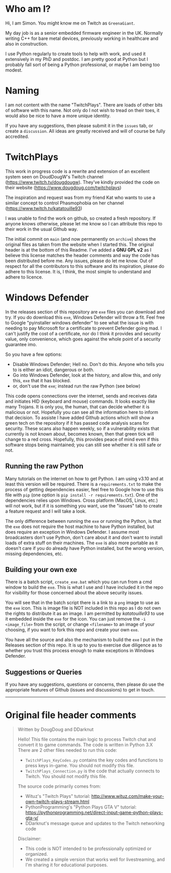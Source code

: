 # Who am I?
Hi, I am Simon.  You might know me on Twitch as `GreenaGiant`.

My day job is as a senior embedded firmware engineer in the UK.  Normally writing C++ for bare metal devices, previously working in healthcare and also in construction.

I use Python regularly to create tools to help with work, and used it extensively in my PhD and postdoc.  I am pretty good at Python but I probably fall sort of being a Python professional, or maybe I am being too modest.

# Naming
I am not content with the name "TwitchPlays".   There are loads of other bits of software with this name.  Not only do I not wish to tread on their toes, it would also be nice to have a more unique identity.

If you have any suggestions, then please submit it in the `issues` tab, or create a `discussion`.  All ideas are greatly received and will of course be fully accredited.

# TwitchPlays
This work in progress code is a rewrite and extension of an excellent system seen on DoudDougW's Twitch channel (https://www.twitch.tv/dougdougw). They've kindly provided the code on their website (https://www.dougdoug.com/twitchplays)

The inspiration and request was from my friend Kat who wants to use a similar concept to control Phasmophobia on her channel (https://www.twitch.tv/katatouille93)

I was unable to find the work on github, so created a fresh repository.  If anyone knows otherwise, please let me know so I can attribute this repo to their work in the usual Github way.

The initial commit on `main` (and now permanently on `archive`) shows the original files as taken from the website when I started this.  The original header is at the bottom of this Readme.  I've added a **GNU GPL v2** as I believe this license matches the header comments and way the code has been distributed before me.  Any issues, please do let me know.  Out of respect for all the contributors to this software and its inspiration, please do adhere to this license.  It is, I think, the most simple to understand and adhere to licence.

# Windows Defender
In the releases section of this repository are `exe` files you can download and try.  If you do download this `exe`, Windows Defender will throw a fit.  Feel free to Google "pyinstaller windows defender" to see what the issue is with needing to pay Microsoft for a certificate to prevent Defender going mad.  I can't justify the cost of a certificate, nor do I think it provides and security value, only convenience, which goes against the whole point of a security guarantee imo.

So you have a few options:
- Disable Windows Defender; Hell no.  Don't do this.  Anyone who tells you to is either an idiot, dangerous or both.
- Go into Windows Defender, look at the history, and allow this, and only this, `exe` that it has blocked.
- or, don't use the `exe`; instead run the raw Python (see below)

This code opens connections over the internet, sends and receives data and initiates HID (keyboard and mouse) commands.  It looks exactly like many Trojans.  It is only you, the human, that can decide whether it is malicious or not.  Hopefully you can see all the information here to inform that decision.  To assiste I have added Github actions which will show a green tech on the repository if it has passed code analysis scans for security.  These scans also happen weekly, so if a vulnerability exists that currently is not known about, becomes known, then that green tick will change to a red cross.  Hopefully, this provides peace of mind even if this software stops being maintained; you can still see whether it is still safe or not.

## Running the raw Python
Many tutorials on the internet on how to get Python.  I am using v3.10 and at least this version will be required.  There is a `requirements.txt` to make the process of getting dependencies easier, feel free to Google how to use this file with `pip` (one option is `pip install -r requirements.txt`).  One of the dependencies relies upon Windows.  Cross platform (MacOS, Linux, etc.) will not work, but if it is something you want, use the "issues" tab to create a feature request and I will take a look.

The only difference between running the `exe` or running the Python, is that the `exe` does not require the host machine to have Python installed, but does require an exception in Windows Defender.  I assume most broadcasters don't use Python, don't care about it and don't want to install loads of extra stuff on their machines.  The `exe` is also more portable as it doesn't care if you do already have Python installed, but the wrong version, missing dependencies, etc.

## Building your own exe
There is a batch script, `create_exe.bat` which you can run from a cmd window to build the `exe`.  This is what I use and I have included it in the repo for visibility for those concerned about the above security issues.

You will see that in the batch script there is a link to a `png` image to use as the `exe` icon.  This is image file is NOT included in this repo as I do not own the rights to distribute it as an image.  I am permitted by _katatouille93_ to use it embedded inside the `exe` for the icon.  You can just remove the `-i <image_file>` from the script, or change `<filename>` to an image of your choosing, if you want to fork this repo and create your own `exe`.

You have all the source and also the mechanism to build the `exe` I put in the Releases section of this repo.  It is up to you to exercise due diligence as to whether you trust this process enough to make exceptions in Windows Defender.

## Suggestions or Queries
If you have any suggestions, questions or concerns, then please do use the appropriate features of Github (issues and discussions) to get in touch.

---

# Original file header comments
> Written by DougDoug and DDarknut
> 
> Hello! This file contains the main logic to process Twitch chat and convert it to game commands.
> The code is written in Python 3.X
> There are 2 other files needed to run this code:
> - `TwitchPlays_KeyCodes.py` contains the key codes and functions to press keys in-game. You should not modify this file.
> - `TwitchPlays_Connection.py` is the code that actually connects to Twitch. You should not modify this file.
> 
> The source code primarily comes from:
> - Wituz's "Twitch Plays" tutorial: http://www.wituz.com/make-your-own-twitch-plays-stream.html
> - PythonProgramming's "Python Plays GTA V" tutorial: https://pythonprogramming.net/direct-input-game-python-plays-gta-v/
> - DDarknut's message queue and updates to the Twitch networking code
> 
> Disclaimer: 
> - This code is NOT intended to be professionally optimized or organized.
> - We created a simple version that works well for livestreaming, and I'm sharing it for educational purposes.
